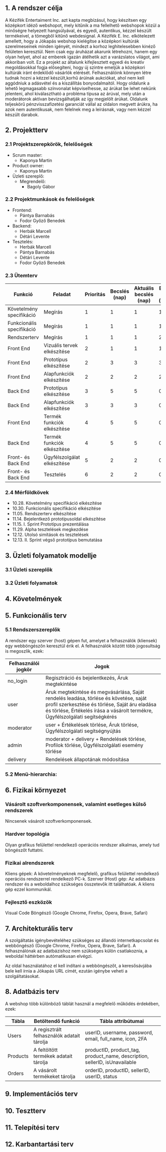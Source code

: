 ## 1. A rendszer célja

A Kézifék Entertaiment Inc. azt kapta megbízásul, hogy készítsen egy középkort idéző webshopot, mely kitűnik a ma fellelhető webshopok közül a minőségre helyezett hangsúlyával, és egyedi, autentikus, kézzel készült termékeivel, a tömegből kitűnő webdesignal. A Kézifék E. Inc. elkötelezett amellett, hogy a Jókapás webshop kielégítse a középkori kultúrák szerelmeseinek minden igényét, mindezt a korhoz leghitelesebben kinéző felületen keresztül. Nem csak egy áruházat akarunk létrehozni, hanem egy olyan helyet, ahol az emberek igazán átélhetik azt a varázslatos világot, ami akkoriban volt. Ez a projekt az általunk kifejlesztett egyedi és kreatív megoldásokkal fogja elősegíteni, hogy új szintre emeljük a középkori kultúrák iránt érdeklődő vásárlók elérését. Felhasználóink könnyen létre tudnak hozni a kézzel készült,korhű árúinak aukciókat, ahol nem kell aggódniuk a adásvétel és a kiszállítás bonyodalmaitól. Hogy oldalunk a lehető legmagasabb színvonalat képviselhesse, az árúkat be lehet nekünk jelenteni, ahol kiválasztható a probléma típusa az árúval, mely után a moderátorok aktívan bevizsgálhatják az így megjelölt árúkat. Oldalunk teljeskörű pénzvisszafizetési garanciát vállal az oldalon megvett árúkra, ha azok nem autentikusak, nem felelnek meg a leírásnak, vagy nem kézzel készült darabok.

## 2. Projektterv
   
### 2.1 Projektszerepkörök, felelőségek
* Scrum master:
	-   Kaponya Martin 	
* Product owner:
	-   Kaponya Martin 
* Üzleti szereplő:
	-   Megrendelő:
		 -  Bagoly Gábor

### 2.2 Projektmunkások és felelőségek

* Frontend:
	-   Pántya Barnabás
	-   Fodor Győző Benedek
* Backend:  
	-   Herbák Marcell
	-   Détári Levente
* Tesztelés:   
	-   Herbák Marcell
	-   Pántya Barnabás
	-   Détári Levente
	-   Fodor Győző Benedek

### 2.3 Ütemterv

|Funkció                  | Feladat                   | Prioritás | Becslés (nap) | Aktuális becslés (nap) | Eltelt idő (nap) | Határidő (nap)      |
|-------------------------|---------------------------|-----------|---------------|------------------------|------------------|---------------------|
|Követelmény specifikáció |Megírás                    |         1 |             1 |                      1 |                1 |                   1 |             
|Funkcionális specifikáció|Megírás                    |         1 |             1 |                      1 |                1 |                   1 |
|Rendszerterv             |Megírás                    |         1 |             1 |                      1 |                2 |                   2 |
|Front End                |Vizuális tervek elkészítése|         2 |             1 |                      1 |                1 |                   1 |
|Front End                |Prototípus elkészítése     |         2 |             3 |                      3 |                3 |                   5 |
|Front End                |Alapfunkciók elkészítése   |         2 |             2 |                      2 |                2 |                   2 |
|Back End                 |Prototípus elkészítése     |         3 |             5 |                      5 |                0 |                   5 |
|Back End                 |Alapfunkciók elkészítése   |         3 |             3 |                      3 |                0 |                   3 |
|Front End                |Termék funkciók elkészítése|         4 |             5 |                      5 |                0 |                   5 |
|Back End                 |Termék funkciók elkészítése|         4 |             5 |                      5 |                0 |                   5 |
|Front- és Back End       |Ügyfélszolgálat elkészítése|         5 |             2 |                      2 |                0 |                   2 |
|Front- és Back End       |Tesztelés                  |         6 |             2 |                      2 |                0 |                   2 |

### 2.4 Mérföldkövek

   *   10.28. Követelmény specifikáció elkészítése
   *   10.30. Funkcionális specifikáció elkészítése
   *   11.05. Rendszerterv elkészítése
   *   11.14. Bejelentkező prototípusoldal elkészítése
   *   11.15. I. Sprint Prototípus prezentálása
   *   11.29. Alpha tesztelések megkezdése
   *   12.12. Utolsó simítások és tesztelések
   *   12.13. II. Sprint végső prototípus bemutatása
   
## 3. Üzleti folyamatok modellje

### 3.1 Üzleti szereplők

### 3.2 Üzleti folyamatok
   
## 4. Követelmények
   
## 5. Funkcionális terv
    
### 5.1 Rendszerszereplők

A rendszer egy szerver (host) gépen fut, amelyet a felhasználók (kliensek) egy webböngészőn keresztül érik el. A felhasználók között több jogosultság is megoszlik, ezek:

| Felhasználói jogkör | Jogok                                                                                                                                                                                                                   |
|---------------------|-------------------------------------------------------------------------------------------------------------------------------------------------------------------------------------------------------------------------|
| no_login            | Regisztráció és bejelentkezés, Áruk megtekintése                                                                                                                                                                        |
| user                | Áruk megtekintése és megvásárlása, Saját rendelés leadása, törlése és követése, saját profil szerkesztése és törlése, Saját áru eladása és törlése, Értékelés írása a vásárolt termékre, Ügyfélszolgálati segítségkérés |
| moderator           | user + Értékelések törlése, Áruk törlése, Ügyfélszolgálati segítségnyújtás                                                                                                                                              |
| admin               | moderator + delivery + Rendelések törlése, Profilok törlése, Ügyfélszolgálati esemény törlése                                                                                                                           |
| delivery            | Rendelések állapotának módosítása                                                                                                                                                                                       |
   
### 5.2 Menü-hierarchia:
   
## 6. Fizikai környezet

### Vásárolt szoftverkomponensek, valamint esetleges külső rendszerek
Nincsenek vásárolt szoftverkomponensek.
### Hardver topológia
Olyan grafikus felülettel rendelkező operációs rendszer alkalmas, amely tud böngészőt futtatni.
### Fizikai alrendszerek
Kliens gépek: A követelményeknek megfelelő, grafikus felülettel rendelkező operációs rendszerrel rendelkező PC-k.
Szerver (Host) gép: Az adatbázis rendszer és a weboldalhoz szükséges összetevők itt találhatóak. A kliens gép ezzel kommunikál.
### Fejlesztő eszközök
Visual Code
Böngésző (Google Chrome, Firefox, Opera, Brave, Safari)
    
## 7. Architekturális terv

A szolgáltatás igénybevételéhez szükséges az állandó internetkapcsolat és webböngésző (Google Chrome, Firefox, Opera, Brave, Safari). A felhasználónak az adatbázishoz nem szükséges külön csatlakoznia, a weboldal háttérben autómatikusan elvégzi.

Az oldal használatához el kell indítani a webböngészőt, a keresősávjába bele kell írnia a Jókapás URL címét, ezután igénybe veheti a szolgáltatásokat.
    
## 8. Adatbázis terv

A webshop több különböző táblát használ a megfelelő működés érdekében, ezek: 

| Tábla    | Betöltendő funkció                         | Tábla attribútumai                                                         |
|----------|--------------------------------------------|----------------------------------------------------------------------------|
| Users    | A regisztrált felhasználók adatait tárolja | userID, username, password, email, full_name, icon, 2FA                           |
| Products | A feltöltött termékek adatait tárolja      | productID, product_tag, product_name, description, sellerID, isUnavailable |
| Orders   | A vásárolt termékeket tárolja              | orderID, productID, sellerID, userID, status                               |

## 9. Implementációs terv
    
## 10. Tesztterv

## 11. Telepítési terv
    
## 12. Karbantartási terv

